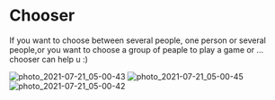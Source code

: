 # Chooser
If you want to choose between several people, one person or several people,or you want to choose a group of peaple to play a game or ... chooser can  help u :)

![photo_2021-07-21_05-00-43](https://user-images.githubusercontent.com/78935067/161721708-8951c039-8c3b-4445-8c1a-377864a14c7d.jpg)
![photo_2021-07-21_05-00-45](https://user-images.githubusercontent.com/78935067/161721725-13128514-a2cf-4414-b23e-6efad2a30ca2.jpg)
![photo_2021-07-21_05-00-42](https://user-images.githubusercontent.com/78935067/161721741-d151e147-a18f-42c4-b877-0fd70f6ddb94.jpg)
